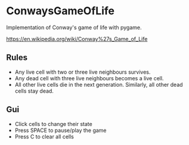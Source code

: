 # ConwaysGameOfLife
Implementation of Conway's game of life with pygame.

https://en.wikipedia.org/wiki/Conway%27s_Game_of_Life

## Rules
- Any live cell with two or three live neighbours survives.
- Any dead cell with three live neighbours becomes a live cell.
- All other live cells die in the next generation. Similarly, all other dead cells stay dead.

## Gui
- Click cells to change their state
- Press SPACE to pause/play the game
- Press C to clear all cells
